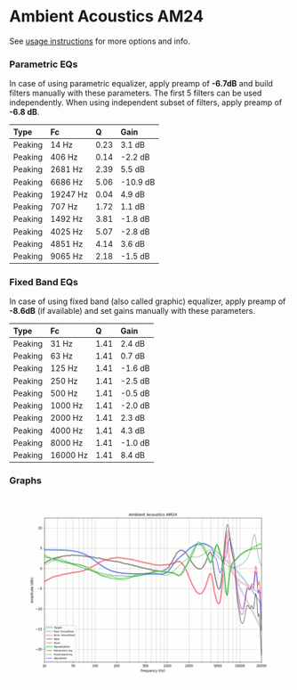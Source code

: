 # Ambient Acoustics AM24
See [usage instructions](https://github.com/jaakkopasanen/AutoEq#usage) for more options and info.

### Parametric EQs
In case of using parametric equalizer, apply preamp of **-6.7dB** and build filters manually
with these parameters. The first 5 filters can be used independently.
When using independent subset of filters, apply preamp of **-6.8 dB**.

| Type    | Fc       |    Q | Gain     |
|:--------|:---------|:-----|:---------|
| Peaking | 14 Hz    | 0.23 | 3.1 dB   |
| Peaking | 406 Hz   | 0.14 | -2.2 dB  |
| Peaking | 2681 Hz  | 2.39 | 5.5 dB   |
| Peaking | 6686 Hz  | 5.06 | -10.9 dB |
| Peaking | 19247 Hz | 0.04 | 4.9 dB   |
| Peaking | 707 Hz   | 1.72 | 1.1 dB   |
| Peaking | 1492 Hz  | 3.81 | -1.8 dB  |
| Peaking | 4025 Hz  | 5.07 | -2.8 dB  |
| Peaking | 4851 Hz  | 4.14 | 3.6 dB   |
| Peaking | 9065 Hz  | 2.18 | -1.5 dB  |

### Fixed Band EQs
In case of using fixed band (also called graphic) equalizer, apply preamp of **-8.6dB**
(if available) and set gains manually with these parameters.

| Type    | Fc       |    Q | Gain    |
|:--------|:---------|:-----|:--------|
| Peaking | 31 Hz    | 1.41 | 2.4 dB  |
| Peaking | 63 Hz    | 1.41 | 0.7 dB  |
| Peaking | 125 Hz   | 1.41 | -1.6 dB |
| Peaking | 250 Hz   | 1.41 | -2.5 dB |
| Peaking | 500 Hz   | 1.41 | -0.5 dB |
| Peaking | 1000 Hz  | 1.41 | -2.0 dB |
| Peaking | 2000 Hz  | 1.41 | 2.3 dB  |
| Peaking | 4000 Hz  | 1.41 | 4.3 dB  |
| Peaking | 8000 Hz  | 1.41 | -1.0 dB |
| Peaking | 16000 Hz | 1.41 | 8.4 dB  |

### Graphs
![](./Ambient%20Acoustics%20AM24.png)